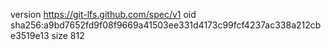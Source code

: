 version https://git-lfs.github.com/spec/v1
oid sha256:a9bd7652fd9f08f9669a41503ee331d4173c99fcf4237ac338a212cbe3519e13
size 812
